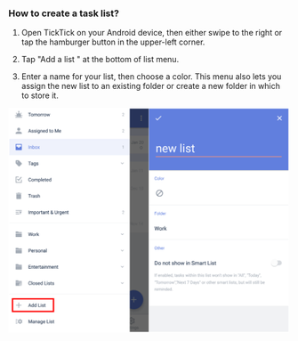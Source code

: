 ### How to create a task list?

1. Open TickTick on your Android device, then either swipe to the right or tap the hamburger button in the upper-left corner.

2. Tap "Add a list " at the bottom of list menu.

3. Enter a name for your list, then choose a color. This menu also lets you assign the new list to an existing folder or create a new folder in which to store it.




![](../tick-android/3.2/3.2.3.png)